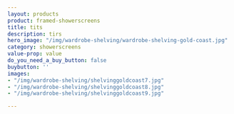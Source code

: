 ```yaml
---
layout: products
product: framed-showerscreens
title: tits
description: tirs
hero_image: "/img/wardrobe-shelving/wardrobe-shelving-gold-coast.jpg"
category: showerscreens
value-prop: value
do_you_need_a_buy_button: false
buybutton: ''
images:
- "/img/wardrobe-shelving/shelvinggoldcoast7.jpg"
- "/img/wardrobe-shelving/shelvinggoldcoast8.jpg"
- "/img/wardrobe-shelving/shelvinggoldcoast9.jpg"

---
```

